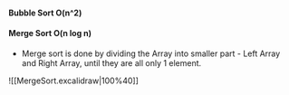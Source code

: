 #### Bubble Sort O(n^2)




#### Merge Sort O(n log n)

- Merge sort is done by dividing the Array into smaller part - Left Array and Right Array, until they are all only 1 element.

![[MergeSort.excalidraw|100%40]]